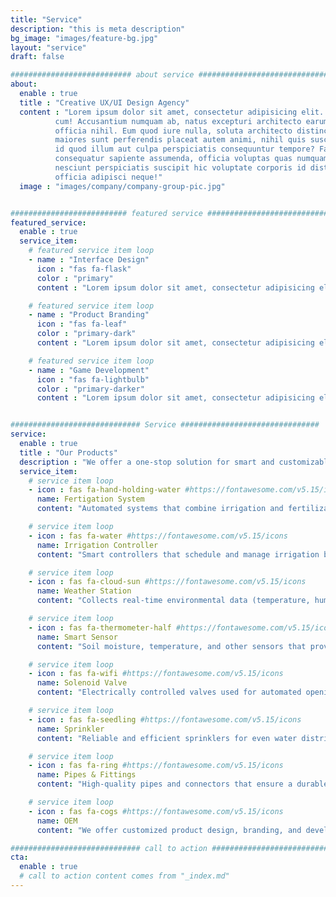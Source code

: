 ```yaml
---
title: "Service"
description: "this is meta description"
bg_image: "images/feature-bg.jpg"
layout: "service"
draft: false

########################### about service #############################
about:
  enable : true
  title : "Creative UX/UI Design Agency"
  content : "Lorem ipsum dolor sit amet, consectetur adipisicing elit. Voluptate soluta corporis odit, optio
          cum! Accusantium numquam ab, natus excepturi architecto earum ipsa aliquam, illum, omnis rerum, eveniet
          officia nihil. Eum quod iure nulla, soluta architecto distinctio. Nesciunt odio ullam expedita, neque fugit
          maiores sunt perferendis placeat autem animi, nihil quis suscipit quibusdam ut reiciendis doloribus natus nemo
          id quod illum aut culpa perspiciatis consequuntur tempore? Facilis nam vitae iure quisquam eius harum
          consequatur sapiente assumenda, officia voluptas quas numquam placeat, alias molestias nisi laudantium
          nesciunt perspiciatis suscipit hic voluptate corporis id distinctio earum. Dolor reprehenderit fuga dolore
          officia adipisci neque!"
  image : "images/company/company-group-pic.jpg"


########################## featured service ############################
featured_service:
  enable : true
  service_item:
    # featured service item loop
    - name : "Interface Design"
      icon : "fas fa-flask"
      color : "primary"
      content : "Lorem ipsum dolor sit amet, consectetur adipisicing elit. Saepe enim impedit repudiandae omnis est temporibus."

    # featured service item loop
    - name : "Product Branding"
      icon : "fas fa-leaf"
      color : "primary-dark"
      content : "Lorem ipsum dolor sit amet, consectetur adipisicing elit. Saepe enim impedit repudiandae omnis est temporibus."

    # featured service item loop
    - name : "Game Development"
      icon : "fas fa-lightbulb"
      color : "primary-darker"
      content : "Lorem ipsum dolor sit amet, consectetur adipisicing elit. Saepe enim impedit repudiandae omnis est temporibus."


############################# Service ###############################
service:
  enable : true
  title : "Our Products"
  description : "We offer a one-stop solution for smart and customizable automated irrigation products. <br> Our systems are designed to serve a wide range of applications, including greenhouses, orchards, farms, and urban landscaping projects."
  service_item:
    # service item loop
    - icon : fas fa-hand-holding-water #https://fontawesome.com/v5.15/icons
      name: Fertigation System
      content: "Automated systems that combine irrigation and fertilization to deliver nutrients efficiently and precisely to crops."

    # service item loop
    - icon : fas fa-water #https://fontawesome.com/v5.15/icons
      name: Irrigation Controller
      content: "Smart controllers that schedule and manage irrigation based on time, zones, or sensor data to optimize water use."

    # service item loop
    - icon : fas fa-cloud-sun #https://fontawesome.com/v5.15/icons
      name: Weather Station
      content: "Collects real-time environmental data (temperature, humidity, rainfall, wind) to support intelligent irrigation decisions."

    # service item loop
    - icon : fas fa-thermometer-half #https://fontawesome.com/v5.15/icons
      name: Smart Sensor
      content: "Soil moisture, temperature, and other sensors that provide accurate field data for automatic and informed irrigation control."

    # service item loop
    - icon : fas fa-wifi #https://fontawesome.com/v5.15/icons
      name: Solenoid Valve
      content: "Electrically controlled valves used for automated opening and closing of water flow in irrigation systems"

    # service item loop
    - icon : fas fa-seedling #https://fontawesome.com/v5.15/icons
      name: Sprinkler
      content: "Reliable and efficient sprinklers for even water distribution in lawns, fields, or greenhouses"

    # service item loop
    - icon : fas fa-ring #https://fontawesome.com/v5.15/icons
      name: Pipes & Fittings
      content: "High-quality pipes and connectors that ensure a durable, leak-free irrigation infrastructure"

    # service item loop
    - icon : fas fa-cogs #https://fontawesome.com/v5.15/icons
      name: OEM
      content: "We offer customized product design, branding, and development to meet your specific market and technical needs."

############################# call to action #################################
cta:
  enable : true
  # call to action content comes from "_index.md"
---
```

